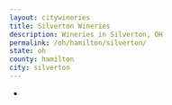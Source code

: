 ```yaml
---
layout: citywineries
title: Silverton Wineries
description: Wineries in Silverton, OH
permalink: /oh/hamilton/silverton/
state: oh
county: hamilton
city: silverton
---
```

-
